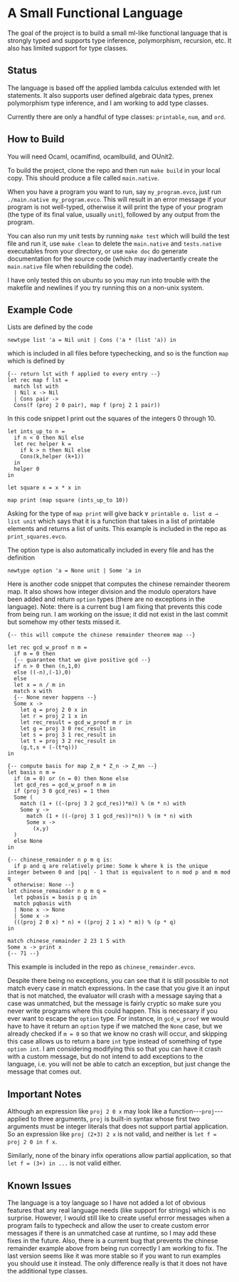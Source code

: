 # A Small Functional Language
The goal of the project is to build a small ml-like functional language that is strongly typed and supports type inference, polymorphism, recursion, etc.
It also has limited support for type classes.

## Status
The language is based off the applied lambda calculus extended with let statements.
It also supports user defined algebraic data types, prenex polymorphism type inference, and I am working to add type classes.

Currently there are only a handful of type classes: `printable`, `num`, and `ord`.

## How to Build
You will need Ocaml, ocamlfind, ocamlbuild, and OUnit2.

To build the project, clone the repo and then run `make build` in your local copy.
This should produce a file called `main.native`.

When you have a program you want to run, say `my_program.evco`, just run `./main.native my_program.evco`.
This will result in an error message if your program is not well-typed, otherwise it will print the type of your program (the type of its final value, usually `unit`), followed by any output from the program.

You can also run my unit tests by running `make test` which will build the test file and run it, use `make clean` to delete the `main.native` and `tests.native` executables from your directory, or use `make doc` do generate documentation for the source code (which may inadvertantly create the `main.native` file when rebuilding the code).

I have only tested this on ubuntu so you may run into trouble with the makefile and newlines if you try running this on a non-unix system.

## Example Code

Lists are defined by the code

```
newtype list 'a = Nil unit | Cons ('a * (list 'a)) in
```
which is included in all files before typechecking, and so is the function `map` which is defined by

```
{-- return lst with f applied to every entry --}
let rec map f lst =  
  match lst with    
  | Nil x -> Nil    
  | Cons pair ->   
  Cons(f (proj 2 0 pair), map f (proj 2 1 pair))
```

In this code snippet I print out the squares of the integers 0 through 10.

```evcolang
let ints_up_to n =
  if n < 0 then Nil else
  let rec helper k =
    if k > n then Nil else
    Cons(k,helper (k+1))
  in
  helper 0
in

let square x = x * x in

map print (map square (ints_up_to 10))

```

Asking for the type of `map print` will give back `∀ printable α. list α →  list unit` which says that it is a function that takes in a list of printable elements and returns a list of units.
This example is included in the repo as `print_squares.evco`.

The option type is also automatically included in every file and has the definition
```
newtype option 'a = None unit | Some 'a in
```

Here is another code snippet that computes the chinese remainder theorem map. It also shows how integer division and the modulo operators have been added and return `option` types (there are no exceptions in the language).
Note: there is a current bug I am fixing that prevents this code from being run. I am working on the issue; it did not exist in the last commit but somehow my other tests missed it.


```
{-- this will compute the chinese remainder theorem map --}

let rec gcd_w_proof n m =
  if m = 0 then
  {-- guarantee that we give positive gcd --}
  if n > 0 then (n,1,0)
  else ((-n),(-1),0)
  else
  let x = n / m in
  match x with
  {-- None never happens --}
  Some x ->
    let q = proj 2 0 x in
    let r = proj 2 1 x in
    let rec_result = gcd_w_proof m r in
    let g = proj 3 0 rec_result in
    let s = proj 3 1 rec_result in
    let t = proj 3 2 rec_result in
    (g,t,s + (-(t*q)))
in

{-- compute basis for map Z_m * Z_n -> Z_mn --}
let basis n m =
  if (m = 0) or (n = 0) then None else
  let gcd_res = gcd_w_proof n m in
  if (proj 3 0 gcd_res) = 1 then
  Some (
    match (1 + ((-(proj 3 2 gcd_res))*m)) % (m * n) with
    Some y ->
      match (1 + ((-(proj 3 1 gcd_res))*n)) % (m * n) with
      Some x ->
        (x,y)
  )
  else None
in

{-- chinese_remainder n p m q is:
  if p and q are relatively prime: Some k where k is the unique integer between 0 and |pq| - 1 that is equivalent to n mod p and m mod q
  otherwise: None --}
let chinese_remainder n p m q =
  let pqbasis = basis p q in
  match pqbasis with
  | None x -> None
  | Some x ->
  (((proj 2 0 x) * n) + ((proj 2 1 x) * m)) % (p * q)
in

match chinese_remainder 2 23 1 5 with
Some x -> print x
{-- 71 --}
```

This example is included in the repo as `chinese_remainder.evco`.

Despite there being no exceptions, you can see that it is still possible to not match every case in match expressions.
In the case that you give it an input that is not matched, the evaluator will crash with a message saying that a case was unmatched, but the message is fairly cryptic so make sure you never write programs where this could happen.
This is necessary if you ever want to escape the `option` type.
For instance, in `gcd_w_proof` we would have to have it return an `option` type if we matched the `None` case, but we already checked if `m = 0` so that we know no crash will occur, and skipping this case allows us to return a bare `int` type instead of something of type `option int`.
I am considering modifying this so that you can have it crash with a custom message, but do not intend to add exceptions to the language, i.e. you will not be able to catch an exception, but just change the message that comes out.

## Important Notes

Although an expression like `proj 2 0 x` may look like a function---`proj`---applied to three arguments, `proj` is built-in syntax whose first two arguments must be integer literals that does not support partial application. So an expression like `proj (2+3) 2 x` is not valid, and neither is `let f = proj 2 0 in f x`.

Similarly, none of the binary infix operations allow partial application, so that `let f = (3+) in ...` is not valid either.

## Known Issues

The language is a toy language so I have not added a lot of obvious features that any real language needs (like support for strings) which is no surprise.
However, I would still like to create useful errror messages when a program fails to typecheck and allow the user to create custom error messages if there is an unmatched case at runtime, so I may add these fixes in the future.
Also, there is a current bug that prevents the chinese remainder example above from being run correctly I am working to fix. The last version seems like it was more stable so if you want to run examples you should use it instead. The only difference really is that it does not have the additional type classes.


